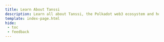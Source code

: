 ```yaml
---
title: Learn About Tanssi
description: Learn all about Tanssi, the Polkadot web3 ecosystem and how easy is to deploy your Appchain on Tanssi
template: index-page.html
hide: 
 - toc
 - feedback
---
```


